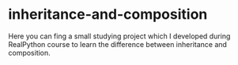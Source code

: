 # inheritance-and-composition
Here you can fing a small studying project which I developed during RealPython course to learn the difference between inheritance and composition.

